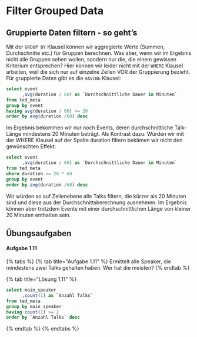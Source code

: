 # Filter Grouped Data

## Gruppierte Daten filtern - so geht’s

Mit der `GROUP BY` Klausel können wir aggregierte Werte \(Summen, Durchschnitte etc.\) für Gruppen berechnen. Was aber, wenn wir im Ergebnis nicht alle Gruppen sehen wollen, sondern nur die, die einem gewissen Kriterium entsprechen? Hier können wir leider nicht mit der `WHERE` Klausel arbeiten, weil die sich nur auf einzelne Zeilen VOR der Gruppierung bezieht. Für gruppierte Daten gibt es die `HAVING` Klausel:

```sql
select event
      ,avg(duration / 60) as `Durchschnittliche Dauer in Minuten`
from ted_meta
group by event
having avg(duration / 60) >= 20
order by avg(duration /60) desc
```

Im Ergebnis bekommen wir nur noch Events, deren durchschnittliche Talk-Länge mindestens 20 Minuten beträgt. Als Kontrast dazu: Würden wir mit der WHERE Klausel auf der Spalte duration filtern bekämen wir nicht den gewünschten Effekt:

```sql
select event
      ,avg(duration / 60) as `Durchschnittliche Dauer in Minuten`
from ted_meta
where duration >= 20 * 60
group by event
order by avg(duration /60) desc
```

Wir würden so auf Zeilenebene alle Talks filtern, die kürzer als 20 Minuten sind und diese aus der Durchschnittsberechnung ausnehmen. Im Ergebnis können aber trotzdem Events mit einer durchschnittlichen Länge von kleiner 20 Minuten enthalten sein.

## Übungsaufgaben

#### Aufgabe 1.11

{% tabs %}
{% tab title="Aufgabe 1.11" %}
Ermittelt alle Speaker, die mindestens zwei Talks gehalten haben. Wer hat die meisten?
{% endtab %}

{% tab title="Lösung 1.11" %}
```sql
select main_speaker
      ,count(1) as `Anzahl Talks`
from ted_meta
group by main_speaker
having count(1) >= 2
order by `Anzahl Talks` desc
```
{% endtab %}
{% endtabs %}

